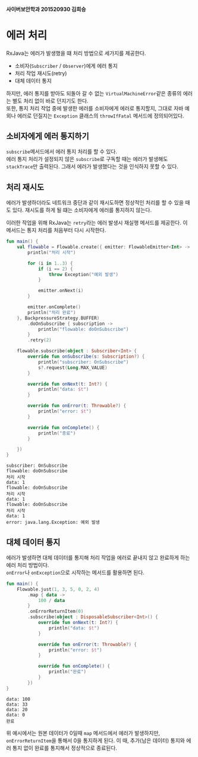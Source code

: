 #### 사이버보안학과 201520930 김희승
# 에러 처리

RxJava는 에러가 발생했을 떄 처리 방법으로 세가지를 제공한다.

* 소비자(`Subscriber` / `Observer`)에게 에러 통지
* 처리 작업 재시도(retry)
* 대체 데이터 통지

하지만, 에러 통지를 받아도 되돌아 갈 수 없는 `VirtualMachineError`같은 종류의 에러는 별도 처리 없이 바로 던지기도 한다. </br>
또한, 통지 처리 작업 중에 발생한 에러를 소비자에게 에러로 통지할지, 그대로 자바 예외나 에러로 던질지는 `Exception` 클래스의 `throwIfFatal` 메서드에 정의되어있다.

## 소비자에게 에러 통지하기

`subscribe`메서드에서 에러 통지 처리를 할 수 있다. </br>
에러 통지 처리가 설정되지 않은 `subscribe`로 구독할 때는 에러가 발생해도 `stackTrace`만 출력된다. 그래서 에러가 발생했다는 것을 인식하지 못할 수 있다.

## 처리 재시도

에러가 발생하더라도 네트워크 중단과 같이 재시도하면 정상적인 처리를 할 수 있을 때도 있다. 재시도를 하게 될 떄는 소비자에게 에러를 통지하지 않는다.

이러한 작업을 위해 RxJava는 `retry`라는 에러 발생시 재실행 메서드를 제공한다. 이 메서드는 통지 처리를 처음부터 다시 시작한다.

```kotlin
fun main() {
    val flowable = Flowable.create({ emitter: FlowableEmitter<Int> ->
        println("처리 시작")

        for (i in 1..3) {
            if (i == 2) {
                throw Exception("예외 발생")
            }

            emitter.onNext(i)
        }

        emitter.onComplete()
        println("처리 완료")
    }, BackpressureStrategy.BUFFER)
        .doOnSubscribe { subscription ->
            println("flowable: doOnSubscribe")
        }
        .retry(2)

    flowable.subscribe(object : Subscriber<Int> {
        override fun onSubscribe(s: Subscription?) {
            println("subscriber: OnSubscribe")
            s?.request(Long.MAX_VALUE)
        }

        override fun onNext(t: Int?) {
            println("data: $t")
        }

        override fun onError(t: Throwable?) {
            println("error: $t")
        }

        override fun onComplete() {
            println("종료")
        }

    })
}
```

```text
subscriber: OnSubscribe
flowable: doOnSubscribe
처리 시작
data: 1
flowable: doOnSubscribe
처리 시작
data: 1
flowable: doOnSubscribe
처리 시작
data: 1
error: java.lang.Exception: 예외 발생
```

## 대체 데이터 통지

에러가 발생하면 대체 데이터를 통지해 처리 작업을 에러로 끝내지 않고 완료하게 하는 에러 처리 방법이다. </br>
`onError`나 `onException`으로 시작하는 메서드를 활용하면 된다.

```kotlin
fun main() {
    Flowable.just(1, 3, 5, 0, 2, 4)
        .map { data ->
            100 / data
        }
        .onErrorReturnItem(0)
        .subscribe(object : DisposableSubscriber<Int>() {
            override fun onNext(t: Int?) {
                println("data: $t")
            }

            override fun onError(t: Throwable?) {
                println("error: $t")
            }

            override fun onComplete() {
                println("완료")
            }
        })
}
```

```text
data: 100
data: 33
data: 20
data: 0
완료
```

위 예시에서는 원본 데이터가 0일때 `map` 메서드에서 에러가 발생하지만, `onErrorReturnItem`을 통해서 0을 통지하게 된다. 이 때, 추가(남은 데이터) 통지와 에러 통지 없이 완료를 통지해서
정상적으로 종료된다. 
